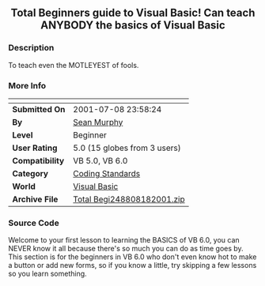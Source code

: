 ﻿<div align="center">

## Total Beginners guide to Visual Basic\! Can teach ANYBODY the basics of Visual Basic


</div>

### Description

To teach even the MOTLEYEST of fools.
 
### More Info
 


<span>             |<span>
---                |---
**Submitted On**   |2001-07-08 23:58:24
**By**             |[Sean Murphy](https://github.com/Planet-Source-Code/PSCIndex/blob/master/ByAuthor/sean-murphy.md)
**Level**          |Beginner
**User Rating**    |5.0 (15 globes from 3 users)
**Compatibility**  |VB 5\.0, VB 6\.0
**Category**       |[Coding Standards](https://github.com/Planet-Source-Code/PSCIndex/blob/master/ByCategory/coding-standards__1-43.md)
**World**          |[Visual Basic](https://github.com/Planet-Source-Code/PSCIndex/blob/master/ByWorld/visual-basic.md)
**Archive File**   |[Total Begi248808182001\.zip](https://github.com/Planet-Source-Code/sean-murphy-total-beginners-guide-to-visual-basic-can-teach-anybody-the-basics-of-visual-b__1-26334/archive/master.zip)





### Source Code

Welcome to your first lesson to learning the BASICS of VB 6.0, you can NEVER know it all because there's so much you can do as time goes by. This section is for the beginners in VB 6.0 who don't even know hot to make a button or add new forms, so if you know a little, try skipping a few lessons so you learn something.

